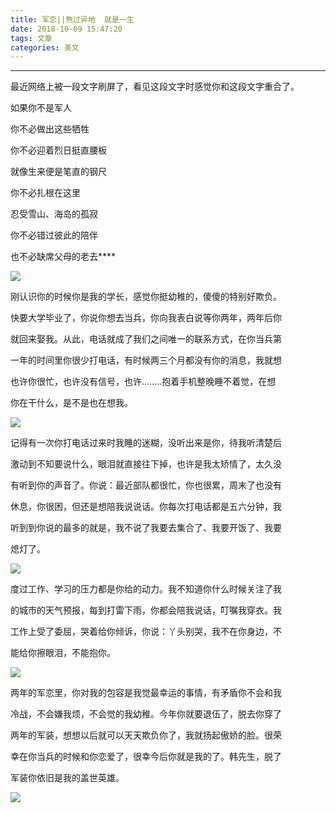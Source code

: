 ```yaml
---
title: 军恋||熬过异地  就是一生
date: 2018-10-09 15:47:20
tags: 文章
categories: 美文
---
```

****
最近网络上被一段文字刷屏了，看见这段文字时感觉你和这段文字重合了。

如果你不是军人

你不必做出这些牺牲

你不必迎着烈日挺直腰板

就像生来便是笔直的钢尺

你不必扎根在这里

忍受雪山、海岛的孤寂

你不必错过彼此的陪伴

也不必缺席父母的老去****

![](https://www.taokai.site/img/jl-1.png)

   刚认识你的时候你是我的学长，感觉你挺幼稚的，傻傻的特别好欺负。

快要大学毕业了，你说你想去当兵，你向我表白说等你两年，两年后你

就回来娶我。从此，电话就成了我们之间唯一的联系方式，在你当兵第

一年的时间里你很少打电话，有时候两三个月都没有你的消息，我就想

也许你很忙，也许没有信号，也许........抱着手机整晚睡不着觉，在想

你在干什么，是不是也在想我。

![](https://www.taokai.site/img/jl-2.png)

   记得有一次你打电话过来时我睡的迷糊，没听出来是你，待我听清楚后

激动到不知要说什么，眼泪就直接往下掉，也许是我太矫情了，太久没

有听到你的声音了。你说：最近部队都很忙，你也很累，周末了也没有

休息，你很困，但还是想陪我说说话。你每次打电话都是五六分钟，我

听到到你说的最多的就是，我不说了我要去集合了、我要开饭了、我要

熄灯了。

![](https://www.taokai.site/img/jl-3.png)

   度过工作、学习的压力都是你给的动力。我不知道你什么时候关注了我

的城市的天气预报，每到打雷下雨，你都会陪我说话，叮嘱我穿衣。我

工作上受了委屈，哭着给你倾诉，你说：丫头别哭，我不在你身边，不

能给你擦眼泪，不能抱你。

![](https://www.taokai.site/img/jl-4.png)

   两年的军恋里，你对我的包容是我觉最幸运的事情，有矛盾你不会和我

冷战，不会嫌我烦，不会觉的我幼稚。今年你就要退伍了，脱去你穿了

两年的军装，想想以后就可以天天欺负你了，我就扬起傲娇的脸。很荣

幸在你当兵的时候和你恋爱了，很幸今后你就是我的了。韩先生，脱了

军装你依旧是我的盖世英雄。

![](https://www.taokai.site/img/jl-6.png)